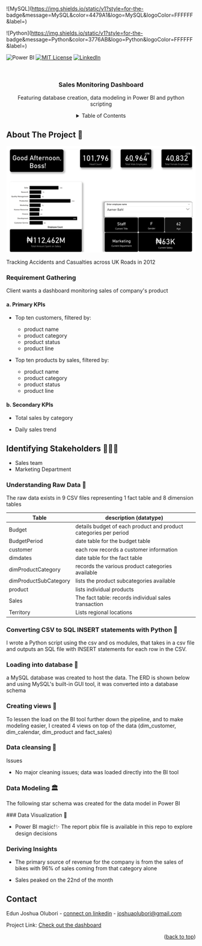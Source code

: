 
<!-- Improved compatibility of back to top link: See: https://github.com/othneildrew/Best-README-Template/pull/73 -->
<a name="readme-top"></a>
<!--
*** Thanks for checking out the Best-README-Template. If you have a suggestion
*** that would make this better, please fork the repo and create a pull request
*** or simply open an issue with the tag "enhancement".
*** Don't forget to give the project a star!
*** Thanks again! Now go create something AMAZING! :D
-->

![MySQL](https://img.shields.io/static/v1?style=for-the-
badge&message=MySQL&color=4479A1&logo=MySQL&logoColor=FFFFFF&label=)

![Python](https://img.shields.io/static/v1?style=for-the-
badge&message=Python&color=3776AB&logo=Python&logoColor=FFFFFF&label=)

![Power BI](https://img.shields.io/static/v1?style=for-the-badge&message=Power+BI&color=222222&logo=Power+BI&logoColor=F2C811&label=)
[![MIT License][license-shield]][license-url]
[![LinkedIn][linkedin-shield]][linkedin-url]

[license-shield]: https://img.shields.io/github/license/othneildrew/Best-README-Template.svg?style=for-the-badge
[license-url]: https://github.com/JoshuaOlubori/sql-employee-analysis-a/blob/698fb9fe82c62ece6efcbfacfd0b0da29204812a/LICENSE.txt
[linkedin-shield]: https://img.shields.io/badge/-LinkedIn-black.svg?style=for-the-badge&logo=linkedin&colorB=555
[linkedin-url]: https://linkedin.com/in/clientname


<!-- PROJECT LOGO -->
<br />
<div align="center">

  <h3 align="center">Sales Monitoring Dashboard</h3>

  <p align="center">
    Featuring database creation, data modeling in Power BI and python scripting
 <br />



<!-- TABLE OF CONTENTS -->
<details>
  <summary>Table of Contents</summary>
  <ul>
    <li><a href="#requirement">Requirement gathering</a></li>
        <li><a href="#stakeholders">Identifying stakeholders</a></li>
        <li> <a href="#raw-data">Understanding raw data</a></li>
 <li> <a href="#python-scripting">Python scripting</a></li>

 <li><a href="#database-loading">Database loading</a></li>

 <li><a href="#creating-views">Creating views </a></li>


        <li><a href="#data-cleansing">Data cleansing </a></li> 
<li><a href="#modeling">Data modeling</a></li>
   <li><a href="#visualization">Data visualization</a></li> 
    <li><a href="#insights">Insights</a></li>
    <li><a href="#contact">Contact</a></li>
  </ul>
</details>


<div align="left">
<!-- ABOUT THE PROJECT -->
  
## About The Project 🍪 

![Dashboard](https://github.com/JoshuaOlubori/sql-employee-analysis-a/blob/ddfa9521399eadd8cea5f425101dffd880edaa39/dashboard.PNG)

Tracking Accidents and Casualties across UK Roads in 2012
<a name="requirement"/>
### Requirement Gathering

Client wants a dashboard monitoring sales of company's product

#### a. Primary KPIs
- Top ten customers, filtered by:
  - product name
  - product category
  - product status
  - product line

- Top ten products by sales, filtered by:
  - product name
  - product category
  - product status
  - product line

#### b. Secondary KPIs
- Total sales by category

- Daily sales trend

<!-- -->
  <a name="stakeholders"/>
  
## Identifying Stakeholders 🧑🏽‍💼

- Sales team
- Marketing Department
  
<a name="raw-data"/>
  
### Understanding Raw Data 🥩

The raw data exists in 9 CSV files representing 1 fact table and 8 dimension tables
  

| Table | description (datatype) |
| ------------- | ------------- |
| Budget  | details budget of each product and product categories per period  |
| BudgetPeriod  | date table for the budget table  |
| customer  | each row records a customer information  |
| dimdates  | date table for the fact table  |
| dimProductCategory  | records the various product categories available |
| dimProductSubCategory  | lists the product subcategories available  |
| product  | lists individual products  |
| Sales  | The fact table: records individual sales transaction  |
| Territory  | Lists regional locations  |


  <a name="python-scripting"/>
  
### Converting CSV to SQL INSERT statements with Python 🐍

I wrote a Python <link to script> script using the csv and os modules, that takes in a csv file and outputs an SQL file with INSERT statements for each row in the CSV.


  <a name="database-loading"/>
  
### Loading into database 🧺

a MySQL database was created to host the data. The ERD is shown below and using MySQL's built-in GUI tool, it was converted into a database schema

<insert diagram here>


 <a name="creating-views"/>
  
### Creating views 🌁

To lessen the load on the BI tool further down the pipeline, and to make modeling easier, I created 4 views on top of the data <link here> (dim_customer, dim_calendar, dim_product and fact_sales)

  <a name="data-cleansing"/>
  
### Data cleansing 🧹
  
Issues
- No major cleaning issues; data was loaded directly into the BI tool


  <a name="modeling"/>
### Data Modeling 🏛 

The following star schema was created for the data model in Power BI

  <a name="visualization"/>
### Data Visualization 🎨

- Power BI magic!✨ The report pbix file is available in this repo to explore design decisions

  <a name="insights"/>
### Deriving Insights

- The primary source of revenue for the company is from the sales of bikes with 96% of sales coming from that category alone

- Sales peaked on the 22nd of the month
 

<!-- CONTACT  ☎️ -->

  <a name="contact"/>
  
## Contact

Edun Joshua Olubori - [connect on linkedin](https://www.linkedin.com/in/joshua-edun) - joshuaolubori@gmail.com

Project Link: [Check out the dashboard](https://joshuaolubori.my.canva.site/project-00k1)

<p align="right">(<a href="#readme-top">back to top</a>)</p>



